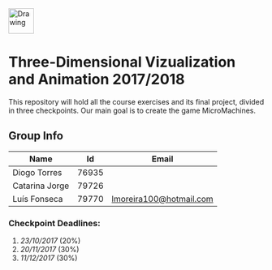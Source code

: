 
<img src="http://web.ist.utl.pt/ist162490/pics/tecnico_logo.png" alt="Drawing" height="50px"/>

# Three-Dimensional Vizualization and Animation 2017/2018
This repository will hold all the course exercises and its final project, divided in three checkpoints. Our main goal is to create the game MicroMachines.

## Group Info

| Name | Id | Email |
| ---- | -- | ----- |
| Diogo Torres|76935| |
| Catarina Jorge| 79726| |
| Luís Fonseca|79770|lmoreira100@hotmail.com|

### Checkpoint Deadlines:
1. *23/10/2017* (20%)
2. *20/11/2017* (30%)
3. *11/12/2017* (30%)
